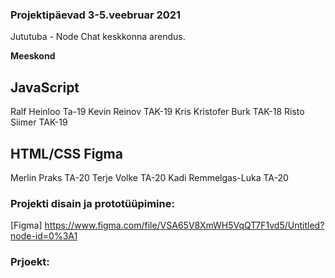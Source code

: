 ### Projektipäevad 3-5.veebruar 2021

Jututuba - Node Chat keskkonna arendus.

**Meeskond**

## JavaScript

Ralf Heinloo Ta-19
Kevin Reinov TAK-19
Kris Kristofer Burk TAK-18
Risto Siimer TAK-19

## HTML/CSS Figma

Merlin Praks TA-20
Terje Volke TA-20
Kadi Remmelgas-Luka TA-20


### Projekti disain ja prototüüpimine:

[Figma] https://www.figma.com/file/VSA65V8XmWH5VqQT7F1vd5/Untitled?node-id=0%3A1


### Prjoekt:




